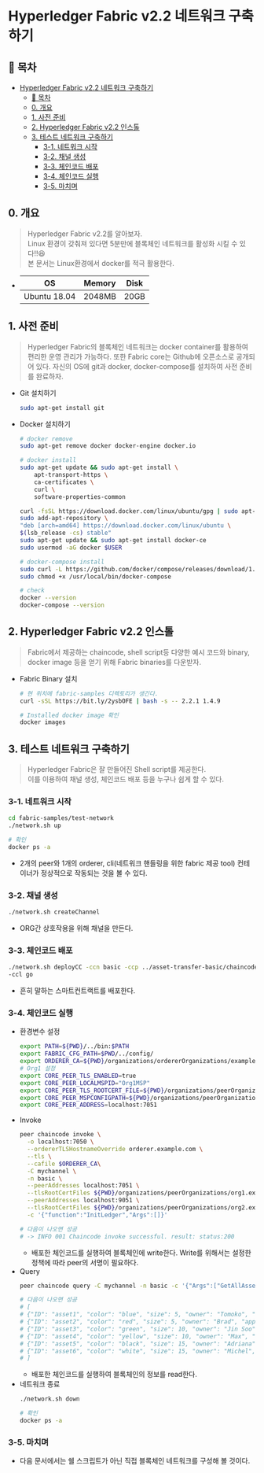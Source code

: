 # Hyperledger Fabric v2.2 네트워크 구축하기
## 🎁 목차
- [Hyperledger Fabric v2.2 네트워크 구축하기](#hyperledger-fabric-v22-네트워크-구축하기)
  - [🎁 목차](#-목차)
  - [0. 개요](#0-개요)
  - [1. 사전 준비](#1-사전-준비)
  - [2. Hyperledger Fabric v2.2 인스톨](#2-hyperledger-fabric-v22-인스톨)
  - [3. 테스트 네트워크 구축하기](#3-테스트-네트워크-구축하기)
    - [3-1. 네트워크 시작](#3-1-네트워크-시작)
    - [3-2. 채널 생성](#3-2-채널-생성)
    - [3-3. 체인코드 배포](#3-3-체인코드-배포)
    - [3-4. 체인코드 실행](#3-4-체인코드-실행)
    - [3-5. 마치며](#3-5-마치며)
  

## 0. 개요
> Hyperledger Fabric v2.2를 알아보자.<br>
> Linux 환경이 갖춰져 있다면 5분만에 블록체인 네트워크를 활성화 시킬 수 있다!!😆<br>
> 본 문서는 Linux환경에서 docker를 적극 활용한다.

- |OS|Memory|Disk|
  |:-:|:-:|:-:|
  |Ubuntu 18.04|2048MB|20GB|

## 1. 사전 준비
> Hyperledger Fabric의 블록체인 네트워크는 docker container를 활용하여 편리한
> 운영 관리가 가능하다.
> 또한 Fabric core는 Github에 오픈소스로 공개되어 있다.
> 자신의 OS에 git과 docker, docker-compose를 설치하여 사전 준비를 완료하자.

- Git 설치하기
  ```sh
  sudo apt-get install git
  ```
- Docker 설치하기
  ```sh
  # docker remove
  sudo apt-get remove docker docker-engine docker.io

  # docker install
  sudo apt-get update && sudo apt-get install \
      apt-transport-https \
      ca-certificates \
      curl \
      software-properties-common

  curl -fsSL https://download.docker.com/linux/ubuntu/gpg | sudo apt-key add -
  sudo add-apt-repository \
  "deb [arch=amd64] https://download.docker.com/linux/ubuntu \
  $(lsb_release -cs) stable"
  sudo apt-get update && sudo apt-get install docker-ce
  sudo usermod -aG docker $USER

  # docker-compose install
  sudo curl -L https://github.com/docker/compose/releases/download/1.21.2/docker-compose-$(uname -s)-$(uname -m) -o /usr/local/bin/docker-compose
  sudo chmod +x /usr/local/bin/docker-compose

  # check
  docker --version
  docker-compose --version
  ```

## 2. Hyperledger Fabric v2.2 인스톨
> Fabric에서 제공하는 chaincode, shell script등 다양한 예시 코드와 binary, docker image 등을
> 얻기 위해 Fabric binaries를 다운받자.

- Fabric Binary 설치
  ```sh
  # 현 위치에 fabric-samples 디렉토리가 생긴다.
  curl -sSL https://bit.ly/2ysbOFE | bash -s -- 2.2.1 1.4.9

  # Installed docker image 확인
  docker images
  ```

## 3. 테스트 네트워크 구축하기
> Hyperledger Fabric은 잘 만들어진 Shell script를 제공한다.<br>
> 이를 이용하여 채널 생성, 체인코드 배포 등을 누구나 쉽게 할 수 있다.<br>

### 3-1. 네트워크 시작
```sh
cd fabric-samples/test-network
./network.sh up

# 확인
docker ps -a
```
- 2개의 peer와 1개의 orderer, cli(네트워크 핸들링을 위한 fabric 제공 tool) 컨테이너가 정상적으로 작동되는 것을 볼 수 있다. 
### 3-2. 채널 생성
```sh
./network.sh createChannel
```
- ORG간 상호작용을 위해 채널을 만든다.
### 3-3. 체인코드 배포
```sh
./network.sh deployCC -ccn basic -ccp ../asset-transfer-basic/chaincode-go \
-ccl go
```
- 흔히 말하는 스마트컨트랙트를 배포한다.
### 3-4. 체인코드 실행
- 환경변수 설정
  ```sh
  export PATH=${PWD}/../bin:$PATH
  export FABRIC_CFG_PATH=$PWD/../config/
  export ORDERER_CA=${PWD}/organizations/ordererOrganizations/example.com/orderers/orderer.example.com/msp/tlscacerts/tlsca.example.com-cert.pem
  # Org1 설정
  export CORE_PEER_TLS_ENABLED=true
  export CORE_PEER_LOCALMSPID="Org1MSP"
  export CORE_PEER_TLS_ROOTCERT_FILE=${PWD}/organizations/peerOrganizations/org1.example.com/peers/peer0.org1.example.com/tls/ca.crt
  export CORE_PEER_MSPCONFIGPATH=${PWD}/organizations/peerOrganizations/org1.example.com/users/Admin@org1.example.com/msp
  export CORE_PEER_ADDRESS=localhost:7051
  ```
- Invoke
  ```sh
  peer chaincode invoke \
    -o localhost:7050 \
    --ordererTLSHostnameOverride orderer.example.com \
    --tls \
    --cafile $ORDERER_CA\
    -C mychannel \
    -n basic \
    --peerAddresses localhost:7051 \
    --tlsRootCertFiles ${PWD}/organizations/peerOrganizations/org1.example.com/peers/peer0.org1.example.com/tls/ca.crt \
    --peerAddresses localhost:9051 \
    --tlsRootCertFiles ${PWD}/organizations/peerOrganizations/org2.example.com/peers/peer0.org2.example.com/tls/ca.crt \
    -c '{"function":"InitLedger","Args":[]}'

  # 다음이 나오면 성공
  # -> INFO 001 Chaincode invoke successful. result: status:200
  ```
  - 배포한 체인코드를 실행하여 블록체인에 write한다.
    Write를 위해서는 설정한 정책에 따라 peer의 서명이 필요하다.
- Query
  ```sh
  peer chaincode query -C mychannel -n basic -c '{"Args":["GetAllAssets"]}'

  # 다음이 나오면 성공
  # [
  # {"ID": "asset1", "color": "blue", "size": 5, "owner": "Tomoko", "appraisedValue": 300},
  # {"ID": "asset2", "color": "red", "size": 5, "owner": "Brad", "appraisedValue": 400},
  # {"ID": "asset3", "color": "green", "size": 10, "owner": "Jin Soo", "appraisedValue": 500},
  # {"ID": "asset4", "color": "yellow", "size": 10, "owner": "Max", "appraisedValue": 600},
  # {"ID": "asset5", "color": "black", "size": 15, "owner": "Adriana", "appraisedValue": 700},
  # {"ID": "asset6", "color": "white", "size": 15, "owner": "Michel", "appraisedValue": 800}
  # ]
  ```
  - 배포한 체인코드를 실행하여 블록체인의 정보를 read한다.
- 네트워크 종료
  ```sh
  ./network.sh down

  # 확인
  docker ps -a
  ```
### 3-5. 마치며
- 다음 문서에서는 쉘 스크립트가 아닌 직접 블록체인 네트워크를 구성해 볼 것이다.